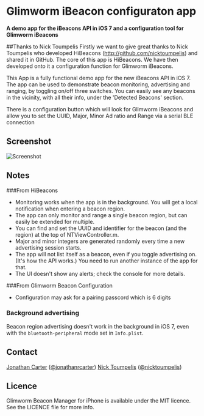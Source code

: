 Glimworm iBeacon configuraton app
=================================
**A demo app for the iBeacons API in iOS 7 and a configuration tool for Glimworm iBeacons**

##Thanks to Nick Toumpelis
Firstly we want to give great thanks to Nick Toumpelis who developed HiBeacons (http://github.com/nicktoumpelis) and shared it in GitHub.  The core of this app is HiBeacons.  We have then developed onto it a configuration function for Glimworm iBeacons.

This App is a fully functional demo app for the new iBeacons API in iOS 7. The app can be used to demonstrate beacon monitoring, advertising and ranging, by toggling on/off three switches. You can easily see any beacons in the vicinity, with all their info, under the 'Detected Beacons' section.

There is a configuration button which will look for Glimworm iBeacons and allow you to set the UUID, Major, Minor Ad ratio and Range via a serial BLE connection

## Screenshot
![Screenshot](https://raw.github.com/nicktoumpelis/HiBeacons/master/screenshot.png)

## Notes
###From HiBeacons
- Monitoring works when the app is in the background. You will get a local notification when entering a beacon region.
- The app can only monitor and range a single beacon region, but can easily be extended for multiple.
- You can find and set the UUID and identifier for the beacon (and the region) at the top of NTViewController.m. 
- Major and minor integers are generated randomly every time a new advertising session starts. 
- The app will not list itself as a beacon, even if you toggle advertising on. (It's how the API works.) You need to run another instance of the app for that.
- The UI doesn't show any alerts; check the console for more details.

###From Glimworm Beacon Configuration
- Configuration may ask for a pairing passcord which is 6 digits

### Background advertising

Beacon region advertising doesn't work in the background in iOS 7, even with the `bluetooth-peripheral` mode set in `Info.plist`.

## Contact

[Jonathan Carter](http://github.com/jonathanrcarter) ([@jonathanrcarter](https://twitter.com/jonathanrcarter))
[Nick Toumpelis](http://github.com/nicktoumpelis) ([@nicktoumpelis](https://twitter.com/nicktoumpelis))

## Licence

Glimworm Beacon Manager for iPhone is available under the MIT licence. See the LICENCE file for more info.
